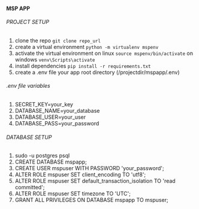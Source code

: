 #### MSP APP

###### PROJECT SETUP

1. clone the repo `git clone repo_url`
2. create a virtual environment `python -m virtualenv mspenv`
3. activate the virtual environment on linux `source mspenv/bin/activate` on windows `venv\Scripts\activate`
4. install dependencies `pip install -r requirements.txt`
5. create a .env file your app root directory (/projectdir/mspapp/.env)

###### .env file variables

1. SECRET_KEY=your_key
2. DATABASE_NAME=your_database
3. DATABASE_USER=your_user
4. DATABASE_PASS=your_password

###### DATABASE SETUP

1. sudo -u postgres psql
2. CREATE DATABASE mspapp;
3. CREATE USER mspuser WITH PASSWORD 'your_password';
4. ALTER ROLE mspuser SET client_encoding TO 'utf8';
5. ALTER ROLE mspuser SET default_transaction_isolation TO 'read committed';
6. ALTER ROLE mspuser SET timezone TO 'UTC';
7. GRANT ALL PRIVILEGES ON DATABASE mspapp TO mspuser;

